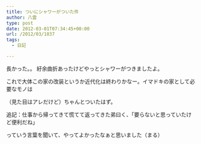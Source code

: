 ```yaml
---
title: ついにシャワーがついた件
author: 八雲
type: post
date: 2012-03-01T07:34:45+00:00
url: /2012/03/1837
tags:
  - 日記

---
```

長かった。。 紆余曲折あったけどやっとシャワーがつきましたよ。
  
これで大体この家の改装というか近代化は終わりかなー。イマドキの家として必要なモノは
  
（見た目はアレだけど）ちゃんとついたはず。

追記：仕事から帰ってきて慌てて返ってきた弟曰く、「要らないと思っていたけど便利だね」
  
っていう言葉を聞いて、やってよかったなぁと思いました（まる）
